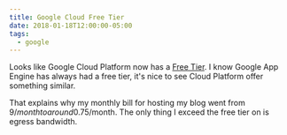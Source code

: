 ```yaml
---
title: Google Cloud Free Tier
date: 2018-01-18T12:00:00-05:00
tags:
  - google
---
```


Looks like Google Cloud Platform now has a [Free Tier](https://cloud.google.com/free/).
I know Google App Engine has always had a free tier, it's nice to see Cloud
Platform offer something similar.

That explains why my monthly bill for hosting my blog went from $9/month to
around 0.75$/month. The only thing I exceed the free tier on is egress
bandwidth.
